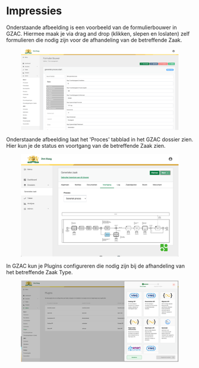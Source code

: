 # Impressies

Onderstaande afbeelding is een voorbeeld van de formulierbouwer in GZAC. Hiermee maak je via drag and drop (klikken, slepen en loslaten) zelf formulieren die nodig zijn voor de afhandeling van de betreffende Zaak.

<figure><img src="../.gitbook/assets/Screenshot 2023-01-18 at 16.30.24.png" alt=""><figcaption></figcaption></figure>

Onderstaande afbeelding laat het 'Proces' tabblad in het GZAC dossier zien. Hier kun je de status en voortgang van de betreffende Zaak zien.

<figure><img src="../.gitbook/assets/Screenshot 2023-01-18 at 16.29.10.png" alt=""><figcaption></figcaption></figure>



In GZAC kun je Plugins configureren die nodig zijn bij de afhandeling van het betreffende Zaak Type.

<figure><img src="../.gitbook/assets/Screenshot 2023-01-18 at 16.30.39.png" alt=""><figcaption></figcaption></figure>

